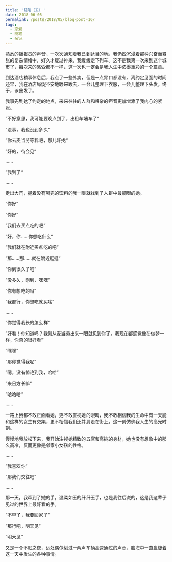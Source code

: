 ```yaml
---
title: '随笔（五）'
date: 2018-06-05
permalink: /posts/2018/05/blog-post-16/
tags:
  - 恋爱
  - 随笔
  - 杂记
---
```



熟悉的播报员的声音，一次次通知着我已到达目的地，我仍然沉浸着那种兴奋而紧张的复杂情绪中，好久才缓过神来，我缓缓走下列车。这不是我第一次来到这个城市了，每次来的感受都不一样，这一次也一定会是我人生中浓墨重彩的一个篇章。

到达酒店稍事休息后，我点了一些外卖，但是一点胃口都没有，离约定见面的时间还早，我在酒店局促不安地踱来踱去，一会儿整理下衣服，一会儿整理下头发。终于，该出发了。

我事先到达了约定的地点，来来往往的人群和嘈杂的声音更加增添了我内心的紧张。

”不好意思，我可能要晚点到了，出租车堵车了“

”没事，我也没到多久“

”你去麦当劳等我吧，那儿好找“

”好的，待会见“

……

”我到了“

……

走出大门，握着没有喝完的饮料的我一眼就找到了人群中最靓眼的她。

”你好“

”你好“

”我们去买点吃的吧“

”好，你……你想吃什么“

”我们就在附近买点吃的吧“

”那……那……就在附近逛逛“

”你到很久了吧“

”没多久，刚到，嘿嘿“

”你有想吃的吗“

”我都行，你想吃就买啥“

……

”你觉得我长的怎么样“

”好看！你知道吗？我刚从麦当劳出来一眼就见到你了。我现在都感觉像在做梦一样，你真的很好看“

”嘿嘿“

”那你觉得我呢“

”嗯，没有惊艳到我，哈哈“

”来日方长嘛“

”哈哈哈“

……

一路上我都不敢正面看她，更不敢直视她的眼睛，我不敢相信我的生命中有一天能和这样的女生有交集，更不相信我们还并肩走在街上，这一刻仿佛我人生的高光时刻。

慢慢地我放松下来，我开始注视她精致的五官和高挑的身材，她也没有想象中的那么高冷，反而更像是邻家小女孩的性格。

……

”我喜欢你“

”那我们交往吧“

……

那一天，我牵到了她的手，温柔如玉的纤纤玉手，也是我往后说的，这是我这辈子见过的世界上最好看的手。

”不早了，我要回家了“

”那行吧，明天见“

”明天见“

又是一个不眠之夜，远处偶尔划过一两声车辆高速通过的声音，脑海中一直盘旋着这一天中发生的各种事情。
